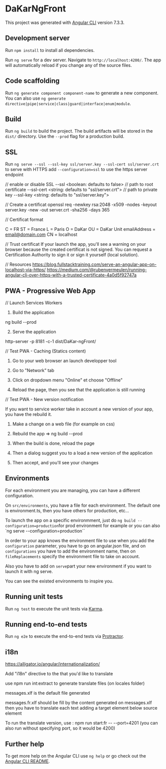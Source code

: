 # DaKarNgFront

This project was generated with [Angular CLI](https://github.com/angular/angular-cli) version 7.3.3.

## Development server

Run `npm install` to install all dependencies.  

Run `ng serve` for a dev server. Navigate to `http://localhost:4200/`. The app will automatically reload if you change any of the source files.

## Code scaffolding

Run `ng generate component component-name` to generate a new component. You can also use `ng generate directive|pipe|service|class|guard|interface|enum|module`.

## Build

Run `ng build` to build the project. The build artifacts will be stored in the `dist/` directory. Use the `--prod` flag for a production build.

## SSL
Run `ng serve --ssl --ssl-key ssl/server.key --ssl-cert ssl/server.crt` to serve with HTTPS
add `--configuration=ssl` to use the https server endpoint

// enable or disable SSL
--ssl <boolean: defaults to false>
// path to root certificate
--ssl-cert <string: defaults to "ssl/server.crt">
// path to private key
--ssl-key <string: defaults to "ssl/server.key">

// Create a certificat
openssl req -newkey rsa:2048 -x509 -nodes -keyout server.key -new -out server.crt -sha256 -days 365

// Certificat format

C = FR
ST = France
L = Paris
O = DaKar
OU = DaKar Unit
emailAddress = email@domain.com
CN = localhost

// Trust certificat
If your launch the app, you'll see a warning on your browser because the created certificat is not signed. You can request a Certification Authority to sign it or sign it yourself (local solution).

// Resources
https://blog.fullstacktraining.com/serve-an-angular-app-on-localhost-via-https/
https://medium.com/@rubenvermeulen/running-angular-cli-over-https-with-a-trusted-certificate-4a0d5f92747a

## PWA - Progressive Web App

// Launch Services Workers

1) Build the application

ng build --prod

2) Serve the application

http-server -p 8181 -c-1 dist/DaKar-ngFront/

// Test PWA - Caching (Statics content)

1) Go to your web browser an launch developper tool

2) Go to "Network" tab

3) Click on dropdown menu "Online" et choose "Offline"

4) Reload the page, then you see that the application is still running

// Test PWA - New version notification

If you want to service worker take in account a new version of your app, you have the rebuild it.

1) Make a change on a web file (for example on css)

2) Rebuild the app => ng build --prod

3) When the build is done, reload the page

4) Then a dialog suggest you to a load a new version of the application

5) Then accept, and you'll see your changes

## Environments

For each environment you are managing, you can have a different configuration.

On `src/environments`, you have a file for each environment.
The default one is environment.ts, then you have others for production, etc...

To launch the app on a specific environmment, just do 
`ng build --configuration=production`for prod environment for example
or you can also `ng serve --configuration=production``

In order to your app knows the environment file to use when you add the `configuration` parameter, you have to go on angular.json file, and on `configurations` you have to add the environment name, then on `fileReplacements` specify the environment file to take on account. 

Also you have to add on `serve`part your new environment if you want to launch it with ng serve.

You can see the existed environments to inspire you. 


## Running unit tests

Run `ng test` to execute the unit tests via [Karma](https://karma-runner.github.io).

## Running end-to-end tests

Run `ng e2e` to execute the end-to-end tests via [Protractor](http://www.protractortest.org/).

## i18n

https://alligator.io/angular/internationalization/

Add "i18n" directive to the that you'd like to translate

use npm run int:extract to generate translate files (on locales folder)

messages.xlf is the default file generated

messages.fr.xlf should be fill by the content generated on messages.xlf
then you have to translate each text adding a target element below source element

To run the translate version, use : npm run start:fr -- --port=4201 (you can also run without specifying port, so it would be 4200)



## Further help

To get more help on the Angular CLI use `ng help` or go check out the [Angular CLI README](https://github.com/angular/angular-cli/blob/master/README.md).
